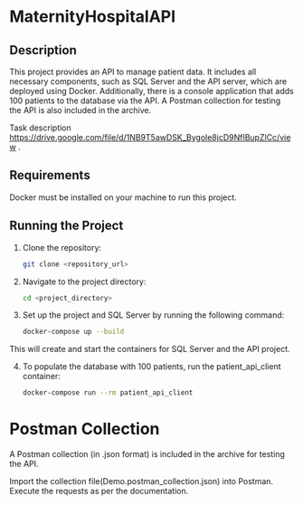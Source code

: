 # MaternityHospitalAPI

## Description

This project provides an API to manage patient data. It includes all necessary components, such as SQL Server and the API server, which are deployed using Docker. Additionally, there is a console application that adds 100 patients to the database via the API. A Postman collection for testing the API is also included in the archive.

Task description https://drive.google.com/file/d/1NB9T5awDSK_Bygole8jcD9NfIBupZlCc/view .

## Requirements

Docker must be installed on your machine to run this project.

## Running the Project

1. Clone the repository:

   ```bash
   git clone <repository_url>

2. Navigate to the project directory:
   ```bash
   cd <project_directory>

3. Set up the project and SQL Server by running the following command:
   ```bash
   docker-compose up --build

This will create and start the containers for SQL Server and the API project.

4. To populate the database with 100 patients, run the patient_api_client container:
   ```bash
   docker-compose run --rm patient_api_client
   
# Postman Collection
A Postman collection (in .json format) is included in the archive for testing the API.

Import the collection file(Demo.postman_collection.json) into Postman.
Execute the requests as per the documentation.
